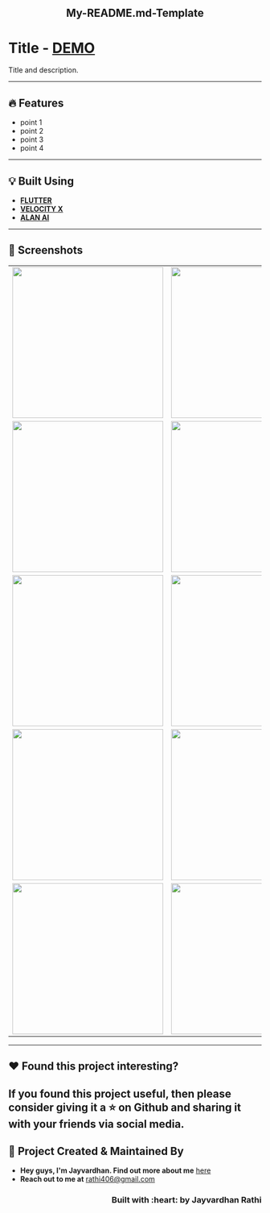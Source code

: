 <h2 align="center">My-README.md-Template</h2>

# Title - [DEMO](link)

Title and description.

---

## :fire: Features

- point 1
- point 2
- point 3
- point 4

---

## :bulb: Built Using

- [**FLUTTER**](https://flutter.dev/)
- [**VELOCITY X**](https://velocityx.dev/)
- [**ALAN AI**](https://alan.app/)

---

## :iphone: Screenshots

|                                      |                                      |
| ------------------------------------ | ------------------------------------ |
| <img src=""  width="300"/> | <img src="images/"  width="300"/> |
| <img src="images/" width="300"/>  | <img src="images/" width="300"/>  |
| <img src="images/" width="300"/>  |  <img src="images/" width="300"/>  |
| <img src="images/" width="300"/>  |  <img src="images/" width="300"/>  |
| <img src="images/" width="300"/>  |  <img src="images/" width="300"/>  |

---

## :heart: Found this project interesting?

If you found this project useful, then please consider giving it a :star: on Github and sharing it with your friends via social media.
---
<!-- CONTACT --> 
## :man: Project Created & Maintained By

- **Hey guys, I'm Jayvardhan. Find out more about me** [ here](https://linkedin.com/in/rathi406)  
- **Reach out to me at** [rathi406@gmail.com](rathi406@gmail.com)  


<h3 align="right">Built with :heart: by Jayvardhan Rathi</h3>
